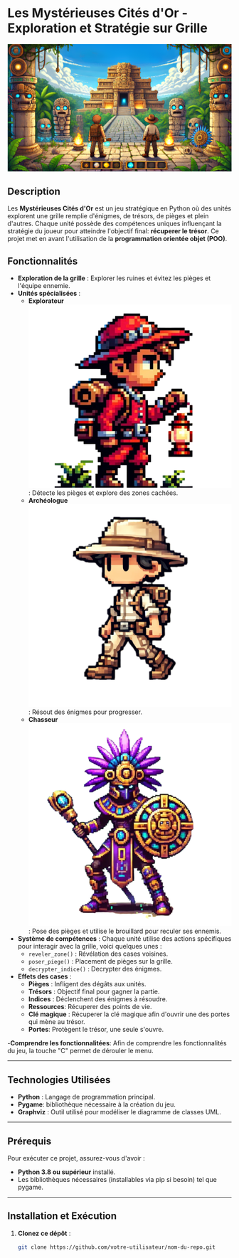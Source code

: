 # Les Mystérieuses Cités d'Or - Exploration et Stratégie sur Grille 
![Map_jeu](images/map_maya.png)

## Description

Les **Mystérieuses Cités d'Or** est un jeu stratégique en Python où des unités explorent une grille remplie d'énigmes, de trésors, de pièges et plein d'autres.  Chaque unité possède des compétences uniques influençant la stratégie du joueur pour atteindre l'objectif final: **récuperer le trésor**. Ce projet met en avant l'utilisation de la **programmation orientée objet (POO)**.

## Fonctionnalités
- **Exploration de la grille** : Explorer les ruines et évitez les pièges et l'équipe ennemie.
- **Unités spécialisées** :
   - **Explorateur** ![Explorateur](images/explorateur.png) : Détecte les pièges et explore des zones cachées.
   - **Archéologue** ![Archeologue](images/archeologue.png)  : Résout des énigmes pour progresser.
   - **Chasseur** ![Chasseur](images/chasseur_2.png) : Pose des pièges et utilise le brouillard pour reculer ses ennemis.
- **Système de compétences** : Chaque unité utilise des actions spécifiques pour interagir avec la grille, voici quelques unes :
   - `reveler_zone()` : Révélation des cases voisines.
   - `poser_piege()` : Placement de pièges sur la grille.
   - `decrypter_indice()` : Decrypter des énigmes.
- **Effets des cases** :
   - **Pièges** : Infligent des dégâts aux unités.
   - **Trésors** : Objectif final pour gagner la partie.
   - **Indices** : Déclenchent des énigmes à résoudre.
   - **Ressources**: Récuperer des points de vie.
   - **Clé magique** : Récuperer la clé magique afin d'ouvrir une des portes qui mène au trésor.
   - **Portes**: Protègent le trésor, une seule s'ouvre.

-**Comprendre les fonctionnalitées**:
Afin de comprendre les fonctionnalités du jeu, la touche "C" permet de dérouler le menu. 

---

## Technologies Utilisées

- **Python** : Langage de programmation principal.
- **Pygame**: bibliothèque nécessaire à la création du jeu. 
- **Graphviz** : Outil utilisé pour modéliser le diagramme de classes UML.

---

## Prérequis

Pour exécuter ce projet, assurez-vous d'avoir :

- **Python 3.8 ou supérieur** installé.
- Les bibliothèques nécessaires (installables via pip si besoin) tel que pygame. 

---

## Installation et Exécution

1. **Clonez ce dépôt** :
   ```bash
   git clone https://github.com/votre-utilisateur/nom-du-repo.git
